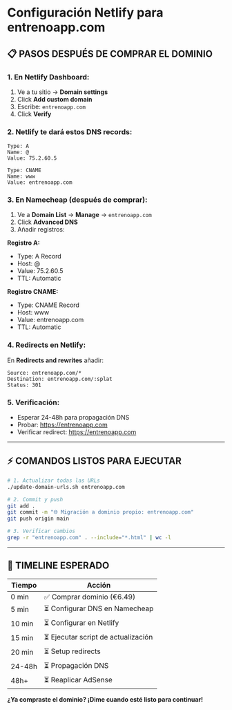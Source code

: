 # Configuración Netlify para entrenoapp.com

## 📋 **PASOS DESPUÉS DE COMPRAR EL DOMINIO**

### **1. En Netlify Dashboard:**
1. Ve a tu sitio → **Domain settings**
2. Click **Add custom domain**
3. Escribe: `entrenoapp.com`
4. Click **Verify**

### **2. Netlify te dará estos DNS records:**
```
Type: A
Name: @
Value: 75.2.60.5

Type: CNAME  
Name: www
Value: entrenoapp.com
```

### **3. En Namecheap (después de comprar):**
1. Ve a **Domain List** → **Manage** → `entrenoapp.com`
2. Click **Advanced DNS**
3. Añadir registros:

**Registro A:**
- Type: A Record
- Host: @
- Value: 75.2.60.5
- TTL: Automatic

**Registro CNAME:**
- Type: CNAME Record  
- Host: www
- Value: entrenoapp.com
- TTL: Automatic

### **4. Redirects en Netlify:**
En **Redirects and rewrites** añadir:
```
Source: entrenoapp.com/*
Destination: entrenoapp.com/:splat
Status: 301
```

### **5. Verificación:**
- Esperar 24-48h para propagación DNS
- Probar: https://entrenoapp.com
- Verificar redirect: https://entrenoapp.com

---

## ⚡ **COMANDOS LISTOS PARA EJECUTAR**

```bash
# 1. Actualizar todas las URLs
./update-domain-urls.sh entrenoapp.com

# 2. Commit y push
git add .
git commit -m "🌐 Migración a dominio propio: entrenoapp.com"
git push origin main

# 3. Verificar cambios
grep -r "entrenoapp.com" . --include="*.html" | wc -l
```

---

## 🎯 **TIMELINE ESPERADO**

| Tiempo | Acción |
|--------|--------|
| 0 min | ✅ Comprar dominio (€6.49) |
| 5 min | ⏳ Configurar DNS en Namecheap |
| 10 min | ⏳ Configurar en Netlify |
| 15 min | ⏳ Ejecutar script de actualización |
| 20 min | ⏳ Setup redirects |
| 24-48h | ⏳ Propagación DNS |
| 48h+ | ⏳ Reaplicar AdSense |

**¿Ya compraste el dominio? ¡Dime cuando esté listo para continuar!**
